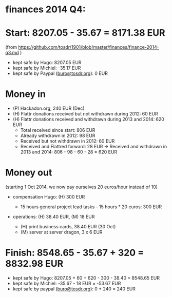 # finances 2014 Q4:

# Start: 8207.05 - 35.67  = 8171.38 EUR
(from https://github.com/tosdr/1901/blob/master/finances/finance-2014-q3.md )

* kept safe by Hugo: 8207.05 EUR
* kept safe by Michiel: -35.17 EUR
* kept safe by Paypal (buro@tosdr.org): 0 EUR

# Money in

* (P) Hackadon.org, 240 EUR (Dec)
* (H) Flattr donations received but not withdrawn during 2012: 60 EUR
* (H) Flattr donations received and withdrawn during 2013 and 2014: 620 EUR
   * Total received since start: 806 EUR
   * Already withdrawn in 2012: 98 EUR
   * Received but not withdrawn in 2012: 60 EUR
   * Received and Flattred forward:  28 EUR
   -> Received and withdrawn in 2013 and 2014: 806 - 98 - 60 - 28 = 620 EUR

# Money out

(starting 1 Oct 2014, we now pay ourselves 20 euros/hour instead of 10)

* compensation Hugo: (H) 300 EUR
    * 15 hours general project lead tasks - 15 hours * 20 euros: 300 EUR

* operations: (H) 38.40 EUR, (M) 18 EUR
    * (H) print business cards, 38.40 EUR (30 Oct)
    * (M) server at server dragon, 3 x 6 EUR

# Finish: 8548.65 - 35.67 + 320 = 8832.98 EUR

* kept safe by Hugo: 8207.05 + 60 + 620 - 300 - 38.40 = 8548.65 EUR
* kept safe by Michiel: -35.67 - 18 EUR = -53.67 EUR
* kept safe by paypal (buro@tosdr.org): 0 + 240 = 240 EUR
